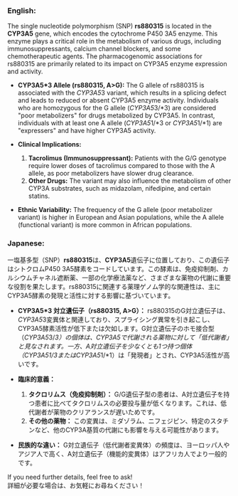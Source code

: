 ### English:
The single nucleotide polymorphism (SNP) **rs880315** is located in the **CYP3A5** gene, which encodes the cytochrome P450 3A5 enzyme. This enzyme plays a critical role in the metabolism of various drugs, including immunosuppressants, calcium channel blockers, and some chemotherapeutic agents. The pharmacogenomic associations for rs880315 are primarily related to its impact on CYP3A5 enzyme expression and activity.

- **CYP3A5*3 Allele (rs880315, A>G):**
  The G allele of rs880315 is associated with the *CYP3A5*3 variant, which results in a splicing defect and leads to reduced or absent CYP3A5 enzyme activity. Individuals who are homozygous for the G allele (*CYP3A5*3/*3) are considered "poor metabolizers" for drugs metabolized by CYP3A5. In contrast, individuals with at least one A allele (*CYP3A5*1/*3 or *CYP3A5*1/*1) are "expressers" and have higher CYP3A5 activity.

- **Clinical Implications:**
  1. **Tacrolimus (Immunosuppressant):** Patients with the G/G genotype require lower doses of tacrolimus compared to those with the A allele, as poor metabolizers have slower drug clearance.
  2. **Other Drugs:** The variant may also influence the metabolism of other CYP3A substrates, such as midazolam, nifedipine, and certain statins.

- **Ethnic Variability:**
  The frequency of the G allele (poor metabolizer variant) is higher in European and Asian populations, while the A allele (functional variant) is more common in African populations.

### Japanese:
一塩基多型（SNP）**rs880315**は、**CYP3A5**遺伝子に位置しており、この遺伝子はシトクロムP450 3A5酵素をコードしています。この酵素は、免疫抑制剤、カルシウムチャネル遮断薬、一部の化学療法薬など、さまざまな薬物の代謝に重要な役割を果たします。rs880315に関連する薬理ゲノム学的な関連性は、主にCYP3A5酵素の発現と活性に対する影響に基づいています。

- **CYP3A5*3 対立遺伝子（rs880315, A>G）：**
  rs880315のG対立遺伝子は、*CYP3A5*3変異体と関連しており、スプライシング異常を引き起こし、CYP3A5酵素活性が低下または欠如します。G対立遺伝子のホモ接合型（*CYP3A5*3/*3）の個体は、CYP3A5で代謝される薬物に対して「低代謝者」と見なされます。一方、A対立遺伝子を少なくとも1つ持つ個体（*CYP3A5*1/*3または*CYP3A5*1/*1）は「発現者」とされ、CYP3A5活性が高いです。

- **臨床的意義：**
  1. **タクロリムス（免疫抑制剤）：** G/G遺伝子型の患者は、A対立遺伝子を持つ患者に比べてタクロリムスの必要投与量が低くなります。これは、低代謝者が薬物のクリアランスが遅いためです。
  2. **その他の薬物：** この変異は、ミダゾラム、ニフェジピン、特定のスタチンなど、他のCYP3A基質の代謝にも影響を与える可能性があります。

- **民族的な違い：**
  G対立遺伝子（低代謝者変異体）の頻度は、ヨーロッパ人やアジア人で高く、A対立遺伝子（機能的変異体）はアフリカ人でより一般的です。

If you need further details, feel free to ask!  
詳細が必要な場合は、お気軽にお尋ねください！